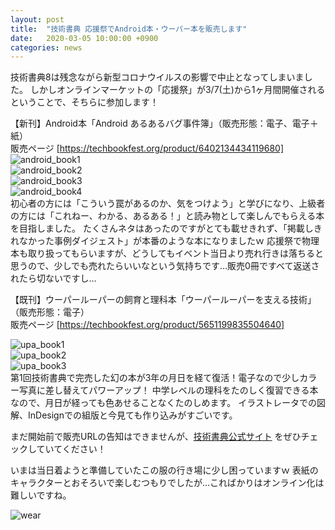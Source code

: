 ```yaml
---
layout: post
title:  "技術書典 応援祭でAndroid本・ウーパー本を販売します"
date:   2020-03-05 10:00:00 +0900
categories: news
---
```


技術書典8は残念ながら新型コロナウイルスの影響で中止となってしまいました。
しかしオンラインマーケットの「応援祭」が3/7(土)から1ヶ月間開催されるということで、そちらに参加します！

【新刊】Android本「Android あるあるバグ事件簿」（販売形態：電子、電子＋紙）  
販売ページ [https://techbookfest.org/product/6402134434119680]  
![android_book1](http://wirohakaruta.github.io/img/android_book1.png)  
![android_book2](http://wirohakaruta.github.io/img/android_book2.png)  
![android_book3](http://wirohakaruta.github.io/img/android_book3.png)  
![android_book4](http://wirohakaruta.github.io/img/android_book4.png)  
初心者の方には「こういう罠があるのか、気をつけよう」と学びになり、上級者の方には「これねー、わかる、あるある！」と読み物として楽しんでもらえる本を目指しました。
たくさんネタはあったのですがとても載せきれず、「掲載しきれなかった事例ダイジェスト」が本番のような本になりましたｗ
応援祭で物理本も取り扱ってもらいますが、どうしてもイベント当日より売れ行きは落ちると思うので、少しでも売れたらいいなという気持ちです…販売0冊ですべて返送されたら切ないですし…

【既刊】ウーパールーパーの飼育と理科本「ウーパールーパーを支える技術」（販売形態：電子）  
販売ページ [https://techbookfest.org/product/5651199835504640]  

![upa_book1](http://wirohakaruta.github.io/img/upa_book1.jpg)  
![upa_book2](http://wirohakaruta.github.io/img/upa_book2.png)  
![upa_book3](http://wirohakaruta.github.io/img/upa_book3.png)  
第1回技術書典で完売した幻の本が3年の月日を経て復活！電子なので少しカラー写真に差し替えてパワーアップ！
中学レベルの理科をたのしく復習できる本なので、月日が経っても色あせることなくたのしめます。
イラストレータでの図解、InDesignでの組版と今見ても作り込みがすごいです。

まだ開始前で販売URLの告知はできませんが、[技術書典公式サイト](https://techbookfest.org) をぜひチェックしていてください！


いまは当日着ようと準備していたこの服の行き場に少し困っていますｗ
表紙のキャラクターとおそろいで楽しむつもりでしたが…こればかりはオンライン化は難しいですね。

![wear](http://wirohakaruta.github.io/img/wear.jpg)  
